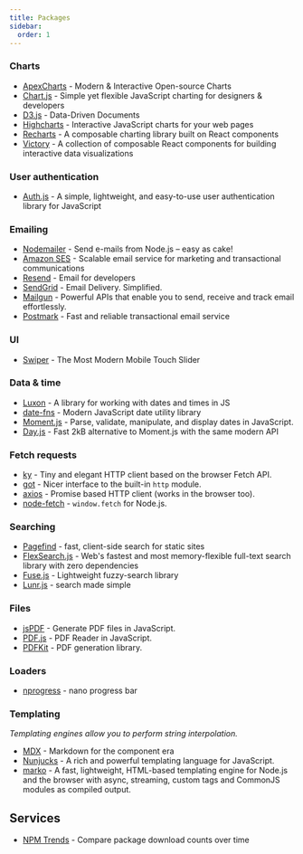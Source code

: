 ```yaml
---
title: Packages
sidebar:
  order: 1
---
```


### Charts

- [ApexCharts](https://apexcharts.com/) - Modern & Interactive Open-source Charts
- [Chart.js](https://www.chartjs.org/) - Simple yet flexible JavaScript charting for designers & developers
- [D3.js](https://d3js.org/) - Data-Driven Documents
- [Highcharts](https://www.highcharts.com/) - Interactive JavaScript charts for your web pages
- [Recharts](https://recharts.org/) - A composable charting library built on React components
- [Victory](https://formidable.com/open-source/victory/) - A collection of composable React components for building
  interactive data visualizations

### User authentication

- [Auth.js](https://authjs.dev) - A simple, lightweight, and easy-to-use user authentication library for JavaScript

### Emailing

- [Nodemailer](https://nodemailer.com/) - Send e-mails from Node.js – easy as cake!
- [Amazon SES](https://docs.aws.amazon.com/sdk-for-javascript/v2/developer-guide/ses-examples-sending-email.html) -
  Scalable email service for marketing and transactional communications
- [Resend](https://resend.com/) - Email for developers
- [SendGrid](https://sendgrid.com/) - Email Delivery. Simplified.
- [Mailgun](https://www.mailgun.com/) - Powerful APIs that enable you to send, receive and track email effortlessly.
- [Postmark](https://postmarkapp.com/) - Fast and reliable transactional email service

### UI

- [Swiper](https://swiperjs.com/) - The Most Modern Mobile Touch Slider

### Data & time

- [Luxon](https://moment.github.io/luxon/) - A library for working with dates and times in JS
- [date-fns](https://date-fns.org/) - Modern JavaScript date utility library
- [Moment.js](https://momentjs.com/) - Parse, validate, manipulate, and display dates in JavaScript.
- [Day.js](https://day.js.org/) - Fast 2kB alternative to Moment.js with the same modern API

### Fetch requests

- [ky](https://github.com/sindresorhus/ky) - Tiny and elegant HTTP client based on the browser Fetch API.
- [got](https://github.com/sindresorhus/got) - Nicer interface to the built-in `http` module.
- [axios](https://github.com/axios/axios) - Promise based HTTP client (works in the browser too).
- [node-fetch](https://github.com/node-fetch/node-fetch) - `window.fetch` for Node.js.

### Searching

- [Pagefind](https://pagefind.app/) - fast, client-side search for static sites
- [FlexSearch.js](https://github.com/nextapps-de/flexsearch) - Web's fastest and most memory-flexible full-text search
  library with zero dependencies
- [Fuse.js](https://fusejs.io/) - Lightweight fuzzy-search library
- [Lunr.js](https://lunrjs.com/) - search made simple

### Files

- [jsPDF](https://github.com/parallax/jsPDF) - Generate PDF files in JavaScript.
- [PDF.js](https://github.com/mozilla/pdf.js) - PDF Reader in JavaScript.
- [PDFKit](https://github.com/foliojs/pdfkit) - PDF generation library.

### Loaders

- [nprogress](https://ricostacruz.com/nprogress/) - nano progress bar

### Templating

_Templating engines allow you to perform string interpolation._

- [MDX](https://mdxjs.com/) - Markdown for the component era
- [Nunjucks](https://mozilla.github.io/nunjucks/) - A rich and powerful templating language for JavaScript.
- [marko](https://github.com/marko-js/marko) - A fast, lightweight, HTML-based templating engine for Node.js and the
  browser with async, streaming, custom tags and CommonJS modules as compiled output.

## Services

- [NPM Trends](https://www.npmtrends.com/) - Compare package download counts over time
